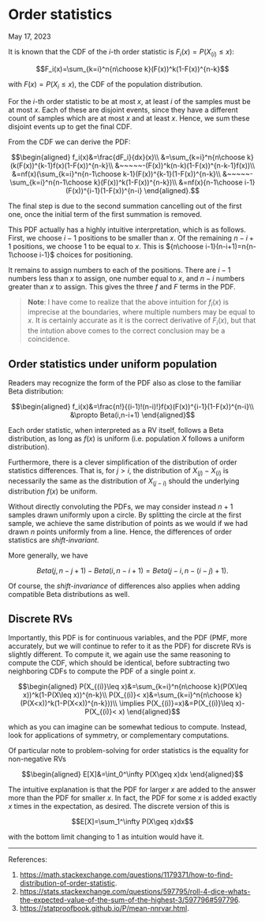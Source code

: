 <!-- emilia-snapshot-properties
Order statistics
2023/05/17
utulek
emilia-snapshot-properties -->

# Order statistics

May 17, 2023

It is known that the CDF of the $i$-th order statistic is $F_i(x)=P(X_{(i)}\leq x)$:

$$F_i(x)=\sum_{k=i}^n{n\choose k}(F(x))^k(1-F(x))^{n-k}$$

with $F(x)=P(X_i\leq x)$, the CDF of the population distribution.

For the $i$-th order statistic to be at most $x$, at least $i$ of the samples must be at most $x$. Each of these are disjoint events, since they have a different count of samples which are at most $x$ and at least $x$. Hence, we sum these disjoint events up to get the final CDF.

From the CDF we can derive the PDF:

$$\begin{aligned}
f_i(x)&=\frac{dF_i}{dx}(x)\\
&=\sum_{k=i}^n{n\choose k}(k(F(x))^{k-1}f(x)(1-F(x))^{n-k}\\
&~~~~~-(F(x))^k(n-k)(1-F(x))^{n-k-1}f(x))\\
&=nf(x)(\sum_{k=i}^n{n-1\choose k-1}(F(x))^{k-1}(1-F(x))^{n-k}\\
&~~~~~-\sum_{k=i}^n{n-1\choose k}(F(x))^k(1-F(x))^{n-k})\\
&=nf(x){n-1\choose i-1}(F(x))^{i-1}(1-F(x))^{n-i}
\end{aligned}.$$

The final step is due to the second summation cancelling out of the first one, once the initial term of the first summation is removed.

This PDF actually has a highly intuitive interpretation, which is as follows. First, we choose $i-1$ positions to be smaller than $x$. Of the remaining $n-i+1$ positions, we choose $1$ to be equal to $x$. This is ${n\choose i-1}(n-i+1)=n{n-1\choose i-1}$ choices for positioning.

It remains to assign numbers to each of the positions. There are $i-1$ numbers less than $x$ to assign, one number equal to $x$, and $n-i$ numbers greater than $x$ to assign. This gives the three $f$ and $F$ terms in the PDF.

> **Note**: I have come to realize that the above intuition for $f_i(x)$ is imprecise at the boundaries, where multiple numbers may be equal to $x$. It is certainly accurate as it is the correct derivative of $F_i(x)$, but that the intution above comes to the correct conclusion may be a coincidence.

## Order statistics under uniform population

Readers may recognize the form of the PDF also as close to the familiar Beta distribution:

$$\begin{aligned}
f_i(x)&=\frac{n!}{(i-1)!(n-i)!}f(x)(F(x))^{i-1}(1-F(x))^{n-i}\\
&\propto Beta(i,n-i+1)
\end{aligned}$$

Each order statistic, when interpreted as a RV itself, follows a Beta distribution, as long as $f(x)$ is uniform (i.e. population $X$ follows a uniform distribution).

Furthermore, there is a clever simplification of the distribution of order statistics differences. That is, for $j>i$, the distribution of $X_{(j)}-X_{(i)}$ is necessarily the same as the distribution of $X_{(j-i)}$ should the underlying distribution $f(x)$ be uniform.

Without directly convoluting the PDFs, we may consider instead $n+1$ samples drawn uniformly upon a circle. By splitting the circle at the first sample, we achieve the same distribution of points as we would if we had drawn $n$ points uniformly from a line. Hence, the differences of order statistics are *shift-invariant*.

More generally, we have

$$Beta(j,n-j+1)-Beta(i,n-i+1)=Beta(j-i,n-(i-j)+1).$$

Of course, the *shift-invariance* of differences also applies when adding compatible Beta distributions as well.

## Discrete RVs

Importantly, this PDF is for continuous variables, and the PDF (PMF, more accurately, but we will continue to refer to it as the PDF) for discrete RVs is slightly different. To compute it, we again use the same reasoning to compute the CDF, which should be identical, before subtracting two neighboring CDFs to compute the PDF of a single point $x$.

$$\begin{aligned}
P(X_{(i)}\leq x)&=\sum_{k=i}^n{n\choose k}(P(X\leq x))^k(1-P(X\leq x))^{n-k}\\
P(X_{(i)}< x)&=\sum_{k=i}^n{n\choose k}(P(X<x))^k(1-P(X<x))^{n-k}))\\
\implies P(X_{(i)}=x)&=P(X_{(i)}\leq x)-P(X_{(i)}< x)
\end{aligned}$$

which as you can imagine can be somewhat tedious to compute. Instead, look for applications of symmetry, or complementary computations.

Of particular note to problem-solving for order statistics is the equality for non-negative RVs

$$\begin{aligned}
E[X]&=\int_0^\infty P(X\geq x)dx
\end{aligned}$$

The intuitive explanation is that the PDF for larger $x$ are added to the answer more than the PDF for smaller $x$. In fact, the PDF for some $x$ is added exactly $x$ times in the expectation, as desired. The discrete version of this is

$$E[X]=\sum_1^\infty P(X\geq x)dx$$

with the bottom limit changing to $1$ as intuition would have it.

---

References:

1. <https://math.stackexchange.com/questions/1179371/how-to-find-distribution-of-order-statistic>.
2. <https://stats.stackexchange.com/questions/597795/roll-4-dice-whats-the-expected-value-of-the-sum-of-the-highest-3/597796#597796>.
3. <https://statproofbook.github.io/P/mean-nnrvar.html>.


